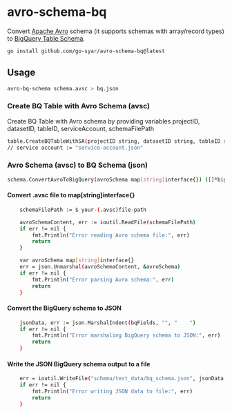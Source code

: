 # avro-schema-bq 
Convert [Apache Avro](https://avro.apache.org/docs/1.11.1/specification/) schema (it supports schemas with array/record types) to [BigQuery Table Schema](https://cloud.google.com/bigquery/docs/reference/rest/v2/tables#TableSchema).

```sh
go install github.com/go-syar/avro-schema-bq@latest
```

## Usage

```sh
avro-bq-schema schema.avsc > bq.json
```

### Create BQ Table with Avro Schema (avsc)

Create BQ Table with Avro schema by providing variables projectID, datasetID, tableID, serviceAccount, schemaFilePath  
```sh
table.CreateBQTableWithSA(projectID string, datasetID string, tableID string, serviceAccount string, schemaFilePath string) error
// service account := "service-account.json"
```

### Avro Schema (avsc) to BQ Schema (json)

```sh
schema.ConvertAvroToBigQuery(avroSchema map[string]interface{}) ([]*bigquery.FieldSchema, error)
```

#### Convert .avsc file to map[string]interface{}

```sh
	schemaFilePath := $ your-(.avsc)file-path

	avroSchemaContent, err := ioutil.ReadFile(schemaFilePath)
	if err != nil {
		fmt.Println("Error reading Avro schema file:", err)
		return
	}

	var avroSchema map[string]interface{}
	err = json.Unmarshal(avroSchemaContent, &avroSchema)
	if err != nil {
		fmt.Println("Error parsing Avro schema:", err)
		return
	}
```

#### Convert the BigQuery schema to JSON

```sh
	jsonData, err := json.MarshalIndent(bqFields, "", "    ")
	if err != nil {
		fmt.Println("Error marshaling BigQuery schema to JSON:", err)
		return
	}
```

#### Write the JSON BigQuery schema output to a file

```sh
	err = ioutil.WriteFile("schema/test_data/bq_schema.json", jsonData, 0644)
	if err != nil {
		fmt.Println("Error writing JSON data to file:", err)
		return
	}
```
